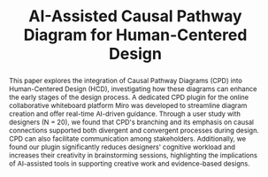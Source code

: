 ---
layout: publication
title: "AI-Assisted Causal Pathway Diagram for Human-Centered Design"
year: 2024
month: 2
authors:
  - Ruican Zhong
  - Donghoon Shin
  - Rosemary Meza
  - Predrag Klasnja
  - Lucas Colusso
  - Gary Hsieh
coauthors:
  - Ruican Zhong
  - Donghoon Shin
venue: CHI 2024
note: to appear
venue_full: "CHI 2024"
abstract: "This paper explores the integration of Causal Pathway Diagrams (CPD) into Human-Centered Design (HCD), investigating how these diagrams can enhance the early stages of the design process. A dedicated CPD plugin for the online collaborative whiteboard platform Miro was developed to streamline diagram creation and offer real-time AI-driven guidance. Through a user study with designers (N = 20), we found that CPD's branching and its emphasis on causal connections supported both divergent and convergent processes during design. CPD can also facilitate communication among stakeholders. Additionally, we found our plugin significantly reduces designers' cognitive workload and increases their creativity in brainstorming sessions, highlighting the implications of AI-assisted tools in supporting creative work and evidence-based designs."
category:
  - "AI / NLP"
featured: true
pdf: false
---
